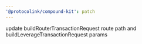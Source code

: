 ```yaml
---
'@protocolink/compound-kit': patch
---
```


update buildRouterTransactionRequest route path and buildLeverageTransactionRequest params
